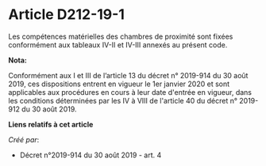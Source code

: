 # Article D212-19-1

Les compétences matérielles des chambres de proximité sont fixées conformément aux tableaux IV-II et IV-III annexés au
présent code.

**Nota:**

Conformément aux I et III de l’article 13 du décret n° 2019-914 du 30 août 2019, ces dispositions entrent en vigueur le 1er
janvier 2020 et sont applicables aux procédures en cours à leur date d'entrée en vigueur, dans les conditions déterminées par
les IV à VIII de l'article 40 du décret n° 2019-912 du 30 août 2019.

**Liens relatifs à cet article**

_Créé par_:

  - Décret n°2019-914 du 30 août 2019 - art. 4
